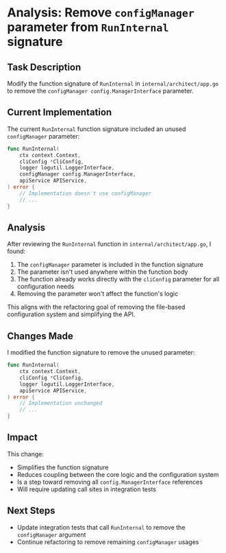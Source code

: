 # Analysis: Remove `configManager` parameter from `RunInternal` signature

## Task Description
Modify the function signature of `RunInternal` in `internal/architect/app.go` to remove the `configManager config.ManagerInterface` parameter.

## Current Implementation
The current `RunInternal` function signature included an unused `configManager` parameter:

```go
func RunInternal(
    ctx context.Context,
    cliConfig *CliConfig,
    logger logutil.LoggerInterface,
    configManager config.ManagerInterface,
    apiService APIService,
) error {
    // Implementation doesn't use configManager
    // ...
}
```

## Analysis
After reviewing the `RunInternal` function in `internal/architect/app.go`, I found:

1. The `configManager` parameter is included in the function signature
2. The parameter isn't used anywhere within the function body
3. The function already works directly with the `cliConfig` parameter for all configuration needs
4. Removing the parameter won't affect the function's logic

This aligns with the refactoring goal of removing the file-based configuration system and simplifying the API.

## Changes Made
I modified the function signature to remove the unused parameter:

```go
func RunInternal(
    ctx context.Context,
    cliConfig *CliConfig,
    logger logutil.LoggerInterface,
    apiService APIService,
) error {
    // Implementation unchanged
    // ...
}
```

## Impact
This change:
- Simplifies the function signature
- Reduces coupling between the core logic and the configuration system
- Is a step toward removing all `config.ManagerInterface` references
- Will require updating call sites in integration tests

## Next Steps
- Update integration tests that call `RunInternal` to remove the `configManager` argument
- Continue refactoring to remove remaining `configManager` usages